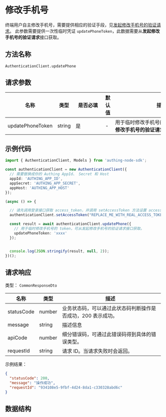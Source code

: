 # 修改手机号

<!--
  警告⚠️：
  不要直接修改该文档，
  https://github.com/Authing/authing-docs-factory
  使用该项目进行生成
-->

<LastUpdated />

终端用户自主修改手机号，需要提供相应的验证手段，见[发起修改手机号的验证请求](#tag/用户资料/修改邮箱/operation/ProfileV3Controller_updatePhoneVerification)。
此参数需要提供一次性临时凭证 `updatePhoneToken`，此数据需要从**发起修改手机号的验证请求**接口获取。

## 方法名称

`AuthenticationClient.updatePhone`

## 请求参数

| 名称 | 类型 | <div style="width:80px">是否必填</div> | 默认值 | <div style="width:300px">描述</div> | <div style="width:200px"></div>示例值</div> |
| ---- | ---- | ---- | ---- | ---- | ---- |
| updatePhoneToken | string | 是 | - | 用于临时修改手机号的 token，可从**发起修改手机号的验证请求**接口获取。  | `xxxx` |




## 示例代码

```ts
import { AuthenticationClient, Models } from 'authing-node-sdk';

const authenticationClient = new AuthenticationClient({
  // 需要替换成你的 Authing AppId、 Secret 和 Host
  appId: 'AUTHING_APP_ID',
  appSecret: 'AUTHING_APP_SECRET',
  appHost: 'AUTHING_APP_HOST'
});

(async () => {

  // 请先调用登录接口获取 access_token，并调用 setAccessToken 方法设置 access_token
  authenticationClient.setAccessToken("REPLACE_ME_WITH_REAL_ACCESS_TOKEN");

  const result = await authenticationClient.updatePhone({
    // 用于临时修改手机号的 token，可从发起修改手机号的验证请求接口获取。
    updatePhoneToken: 'xxxx'
  });


  console.log(JSON.stringify(result, null, 2));
})();

```




## 请求响应

类型： `CommonResponseDto`

| 名称 | 类型 | 描述 |
| ---- | ---- | ---- |
| statusCode | number | 业务状态码，可以通过此状态码判断操作是否成功，200 表示成功。 |
| message | string | 描述信息 |
| apiCode | number | 细分错误码，可通过此错误码得到具体的错误类型。 |
| requestId | string | 请求 ID。当请求失败时会返回。 |



示例结果：

```json
{
  "statusCode": 200,
  "message": "操作成功",
  "requestId": "934108e5-9fbf-4d24-8da1-c330328abd6c"
}
```

## 数据结构


